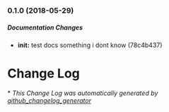 ### 0.1.0 (2018-05-29)

##### Documentation Changes

* **init:**  test docs something i dont know (78c4b437)

# Change Log



\* *This Change Log was automatically generated by [github_changelog_generator](https://github.com/skywinder/Github-Changelog-Generator)*